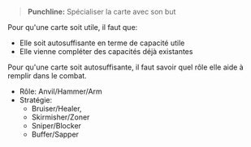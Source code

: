 > **Punchline:** Spécialiser la carte avec son but

Pour qu'une carte soit utile, il faut que:
- Elle soit autosuffisante en terme de capacité utile
- Elle vienne compléter des capacités déjà existantes

Pour qu'une carte soit autosuffisante, il faut savoir quel rôle elle aide à remplir dans le combat. 
- Rôle: Anvil/Hammer/Arm
- Stratégie: 
    - Bruiser/Healer,
    - Skirmisher/Zoner
    - Sniper/Blocker
    - Buffer/Sapper
